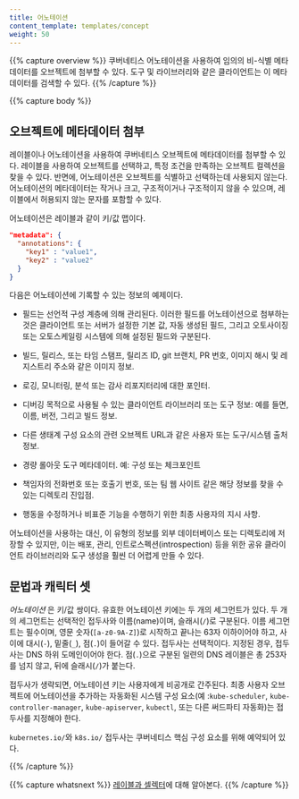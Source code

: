 ```yaml
---
title: 어노테이션
content_template: templates/concept
weight: 50
---
```


{{% capture overview %}}
쿠버네티스 어노테이션을 사용하여 임의의 비-식별 메타데이터를
오브젝트에 첨부할 수 있다. 도구 및 라이브러리와 같은 클라이언트는 이 메타데이터를 검색할 수 있다.
{{% /capture %}}

{{% capture body %}}
## 오브젝트에 메타데이터 첨부

레이블이나 어노테이션을 사용하여 쿠버네티스
오브젝트에 메타데이터를 첨부할 수 있다. 레이블을 사용하여 오브젝트를 선택하고, 특정 조건을 만족하는 오브젝트
컬렉션을 찾을 수 있다. 반면에, 어노테이션은
오브젝트를 식별하고 선택하는데 사용되지 않는다. 어노테이션의 메타데이터는
작거나 크고, 구조적이거나 구조적이지 않을 수 있으며, 레이블에서
허용되지 않는 문자를 포함할 수 있다.

어노테이션은 레이블과 같이 키/값 맵이다.

```json
"metadata": {
  "annotations": {
    "key1" : "value1",
    "key2" : "value2"
  }
}
```

다음은 어노테이션에 기록할 수 있는 정보의 예제이다.

* 필드는 선언적 구성 계층에 의해 관리된다. 이러한 필드를 어노테이션으로 첨부하는 것은
  클라이언트 또는 서버가 설정한 기본 값,
  자동 생성된 필드, 그리고
  오토사이징 또는 오토스케일링 시스템에 의해 설정된 필드와 구분된다.

* 빌드, 릴리스, 또는 타임 스탬프, 릴리즈 ID, git 브랜치,
  PR 번호, 이미지 해시 및 레지스트리 주소와 같은 이미지 정보.

* 로깅, 모니터링, 분석 또는 감사 리포지터리에 대한 포인터.

* 디버깅 목적으로 사용될 수 있는 클라이언트 라이브러리 또는 도구 정보:
  예를 들면, 이름, 버전, 그리고 빌드 정보.

* 다른 생태계 구성 요소의 관련 오브젝트 URL과 같은
  사용자 또는 도구/시스템 출처 정보.

* 경량 롤아웃 도구 메타데이터. 예: 구성 또는 체크포인트

* 책임자의 전화번호 또는 호출기 번호, 또는 팀 웹 사이트 같은
  해당 정보를 찾을 수 있는 디렉토리 진입점.

* 행동을 수정하거나 비표준 기능을 수행하기 위한
  최종 사용자의 지시 사항.

어노테이션을 사용하는 대신, 이 유형의 정보를
외부 데이터베이스 또는 디렉토리에 저장할 수 있지만, 이는 배포, 관리, 인트로스펙션(introspection) 등을 위한
공유 클라이언트 라이브러리와 도구 생성을
훨씬 더 어렵게 만들 수 있다.

## 문법과 캐릭터 셋

_어노테이션_ 은 키/값 쌍이다. 유효한 어노테이션 키에는 두 개의 세그먼트가 있다. 두 개의 세그먼트는 선택적인 접두사와 이름(name)이며, 슬래시(`/`)로 구분된다. 이름 세그먼트는 필수이며, 영문 숫자(`[a-z0-9A-Z]`)로 시작하고 끝나는 63자 이하이어야 하고, 사이에 대시(`-`), 밑줄(`_`), 점(`.`)이 들어갈 수 있다. 접두사는 선택적이다. 지정된 경우, 접두사는 DNS 하위 도메인이어야 한다. 점(`.`)으로 구분된 일련의 DNS 레이블은 총 253자를 넘지 않고, 뒤에 슬래시(`/`)가 붙는다.

접두사가 생략되면, 어노테이션 키는 사용자에게 비공개로 간주된다. 최종 사용자 오브젝트에 어노테이션을 추가하는 자동화된 시스템 구성 요소(예 :`kube-scheduler`, `kube-controller-manager`, `kube-apiserver`, `kubectl`, 또는 다른 써드파티 자동화)는 접두사를 지정해야 한다.

`kubernetes.io/`와 `k8s.io/` 접두사는 쿠버네티스 핵심 구성 요소를 위해 예약되어 있다.

{{% /capture %}}

{{% capture whatsnext %}}
[레이블과 셀렉터](/docs/concepts/overview/working-with-objects/labels/)에 대해 알아본다.
{{% /capture %}}
